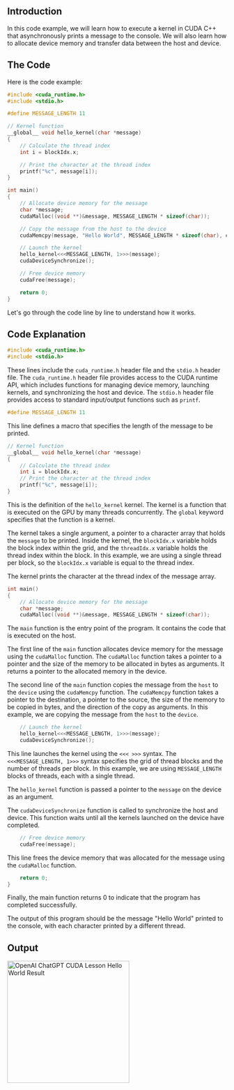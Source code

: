 ## Introduction

In this code example, we will learn how to execute a kernel in CUDA C++ that asynchronously prints a message to the console. We will also learn how to allocate device memory and transfer data between the host and device.

## The Code

Here is the code example:

```cpp
#include <cuda_runtime.h>
#include <stdio.h>

#define MESSAGE_LENGTH 11

// Kernel function
__global__ void hello_kernel(char *message)
{
    // Calculate the thread index
    int i = blockIdx.x;

    // Print the character at the thread index
    printf("%c", message[i]);
}

int main()
{
    // Allocate device memory for the message
    char *message;
    cudaMalloc((void **)&message, MESSAGE_LENGTH * sizeof(char));

    // Copy the message from the host to the device
    cudaMemcpy(message, "Hello World", MESSAGE_LENGTH * sizeof(char), cudaMemcpyHostToDevice);

    // Launch the kernel
    hello_kernel<<<MESSAGE_LENGTH, 1>>>(message);
    cudaDeviceSynchronize();

    // Free device memory
    cudaFree(message);

    return 0;
}
```

Let's go through the code line by line to understand how it works.

## Code Explanation

```cpp
#include <cuda_runtime.h>
#include <stdio.h>
```

These lines include the `cuda_runtime.h` header file and the `stdio.h` header file. The `cuda_runtime.h` header file provides access to the CUDA runtime API, which includes functions for managing device memory, launching kernels, and synchronizing the host and device. The `stdio.h` header file provides access to standard input/output functions such as `printf`.

```cpp
#define MESSAGE_LENGTH 11
```

This line defines a macro that specifies the length of the message to be printed.

```cpp
// Kernel function
__global__ void hello_kernel(char *message)
{
    // Calculate the thread index
    int i = blockIdx.x;
    // Print the character at the thread index
    printf("%c", message[i]);
}
```

This is the definition of the `hello_kernel` kernel. The kernel is a function that is executed on the GPU by many threads concurrently. The `global` keyword specifies that the function is a kernel.

The kernel takes a single argument, a pointer to a character array that holds the `message` to be printed. Inside the kernel, the `blockIdx.x` variable holds the block index within the grid, and the `threadIdx.x` variable holds the thread index within the block. In this example, we are using a single thread per block, so the `blockIdx.x` variable is equal to the thread index.

The kernel prints the character at the thread index of the message array.

```cpp
int main()
{
    // Allocate device memory for the message
    char *message;
    cudaMalloc((void **)&message, MESSAGE_LENGTH * sizeof(char));
```

The `main` function is the entry point of the program. It contains the code that is executed on the host.

The first line of the `main` function allocates device memory for the message using the `cudaMalloc` function. The `cudaMalloc` function takes a pointer to a pointer and the size of the memory to be allocated in bytes as arguments. It returns a pointer to the allocated memory in the device.

The second line of the `main` function copies the message from the `host` to the `device` using the `cudaMemcpy` function. The `cudaMemcpy` function takes a pointer to the destination, a pointer to the source, the size of the memory to be copied in bytes, and the direction of the copy as arguments. In this example, we are copying the message from the `host` to the `device`.

```cpp
    // Launch the kernel
    hello_kernel<<<MESSAGE_LENGTH, 1>>>(message);
    cudaDeviceSynchronize();
```

This line launches the kernel using the `<<< >>>` syntax. The `<<<MESSAGE_LENGTH, 1>>>` syntax specifies the grid of thread blocks and the number of threads per block. In this example, we are using `MESSAGE_LENGTH` blocks of threads, each with a single thread.

The `hello_kernel` function is passed a pointer to the `message` on the device as an argument.

The `cudaDeviceSynchronize` function is called to synchronize the host and device. This function waits until all the kernels launched on the device have completed.

```cpp
    // Free device memory
    cudaFree(message);
```

This line frees the device memory that was allocated for the message using the `cudaMalloc` function.

```cpp
    return 0;
}
```

Finally, the main function returns 0 to indicate that the program has completed successfully.

The output of this program should be the message "Hello World" printed to the console, with each character printed by a different thread.

## Output

<img alt="OpenAI ChatGPT CUDA Lesson Hello World Result" width="280px" src="https://github.com/Kinvert/Machine-Learning/blob/master/CUDA/ChatGPT-CUDA_Lessons/003-Hello-World-Async/output.png" />
